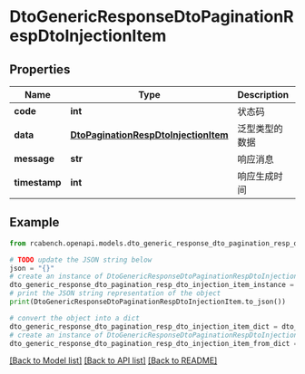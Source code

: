 # DtoGenericResponseDtoPaginationRespDtoInjectionItem


## Properties

Name | Type | Description | Notes
------------ | ------------- | ------------- | -------------
**code** | **int** | 状态码 | [optional] 
**data** | [**DtoPaginationRespDtoInjectionItem**](DtoPaginationRespDtoInjectionItem.md) | 泛型类型的数据 | [optional] 
**message** | **str** | 响应消息 | [optional] 
**timestamp** | **int** | 响应生成时间 | [optional] 

## Example

```python
from rcabench.openapi.models.dto_generic_response_dto_pagination_resp_dto_injection_item import DtoGenericResponseDtoPaginationRespDtoInjectionItem

# TODO update the JSON string below
json = "{}"
# create an instance of DtoGenericResponseDtoPaginationRespDtoInjectionItem from a JSON string
dto_generic_response_dto_pagination_resp_dto_injection_item_instance = DtoGenericResponseDtoPaginationRespDtoInjectionItem.from_json(json)
# print the JSON string representation of the object
print(DtoGenericResponseDtoPaginationRespDtoInjectionItem.to_json())

# convert the object into a dict
dto_generic_response_dto_pagination_resp_dto_injection_item_dict = dto_generic_response_dto_pagination_resp_dto_injection_item_instance.to_dict()
# create an instance of DtoGenericResponseDtoPaginationRespDtoInjectionItem from a dict
dto_generic_response_dto_pagination_resp_dto_injection_item_from_dict = DtoGenericResponseDtoPaginationRespDtoInjectionItem.from_dict(dto_generic_response_dto_pagination_resp_dto_injection_item_dict)
```
[[Back to Model list]](../README.md#documentation-for-models) [[Back to API list]](../README.md#documentation-for-api-endpoints) [[Back to README]](../README.md)


